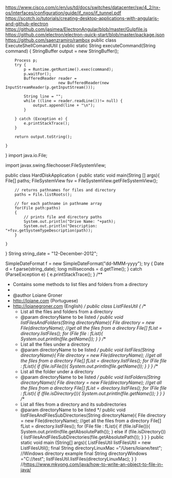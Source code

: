https://www.cisco.com/c/en/us/td/docs/switches/datacenter/sw/4_2/nx-os/interfaces/configuration/guide/if_nxos/if_tunnel.pdf
https://scotch.io/tutorials/creating-desktop-applications-with-angularjs-and-github-electron
https://github.com/jasimea/ElectronAngular/blob/master/Gulpfile.js
https://github.com/electron/electron-quick-start/blob/master/package.json
https://github.com/saenzramiro/rambox
public class ExecuteShellComandUtil {
	public  static String executeCommand(String command) {
		StringBuffer output = new StringBuffer();

		Process p;
		try {
			p = Runtime.getRuntime().exec(command);
			p.waitFor();
			BufferedReader reader =
                           new BufferedReader(new InputStreamReader(p.getInputStream()));

			String line = "";
			while ((line = reader.readLine())!= null) {
				output.append(line + "\n");
			}

		} catch (Exception e) {
			e.printStackTrace();
		}

		return output.toString();

	}

	
}
import java.io.File;

import javax.swing.filechooser.FileSystemView;



public class HardDiskApplication {
	public static void main(String [] args){
		File[] paths;
		FileSystemView fsv = FileSystemView.getFileSystemView();

		// returns pathnames for files and directory
		paths = File.listRoots();

		// for each pathname in pathname array
		for(File path:paths)
		{
		    // prints file and directory paths
		    System.out.println("Drive Name: "+path);
		    System.out.println("Description: "+fsv.getSystemTypeDescription(path));
		}
		
	}
}
String string_date = "12-December-2012";

SimpleDateFormat f = new SimpleDateFormat("dd-MMM-yyyy");
try {
    Date d = f.parse(string_date);
    long milliseconds = d.getTime();
} catch (ParseException e) {
    e.printStackTrace();
}
/**
 * Contains some methods to list files and folders from a directory
 *
 * @author Loiane Groner
 * http://loiane.com (Portuguese)
 * http://loianegroner.com (English)
 */
public class ListFilesUtil {
    /**
     * List all the files and folders from a directory
     * @param directoryName to be listed
     */
    public void listFilesAndFolders(String directoryName){
        File directory = new File(directoryName);
        //get all the files from a directory
        File[] fList = directory.listFiles();
        for (File file : fList){
            System.out.println(file.getName());
        }
    }
    /**
     * List all the files under a directory
     * @param directoryName to be listed
     */
    public void listFiles(String directoryName){
        File directory = new File(directoryName);
        //get all the files from a directory
        File[] fList = directory.listFiles();
        for (File file : fList){
            if (file.isFile()){
                System.out.println(file.getName());
            }
        }
    }
    /**
     * List all the folder under a directory
     * @param directoryName to be listed
     */
    public void listFolders(String directoryName){
        File directory = new File(directoryName);
        //get all the files from a directory
        File[] fList = directory.listFiles();
        for (File file : fList){
            if (file.isDirectory()){
                System.out.println(file.getName());
            }
        }
    }
    /**
     * List all files from a directory and its subdirectories
     * @param directoryName to be listed
     */
    public void listFilesAndFilesSubDirectories(String directoryName){
        File directory = new File(directoryName);
        //get all the files from a directory
        File[] fList = directory.listFiles();
        for (File file : fList){
            if (file.isFile()){
                System.out.println(file.getAbsolutePath());
            } else if (file.isDirectory()){
                listFilesAndFilesSubDirectories(file.getAbsolutePath());
            }
        }
    }
    public static void main (String[] args){
        ListFilesUtil listFilesUtil = new ListFilesUtil();
        final String directoryLinuxMac ="/Users/loiane/test";
        //Windows directory example
        final String directoryWindows ="C://test";
        listFilesUtil.listFiles(directoryLinuxMac);
    }
}
//https://www.mkyong.com/java/how-to-write-an-object-to-file-in-java/
